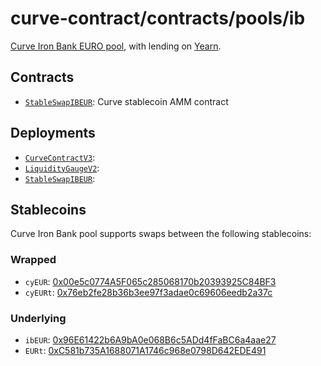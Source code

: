 # curve-contract/contracts/pools/ib

[Curve Iron Bank EURO pool](https://www.curve.fi/ibeur), with lending on [Yearn](https://yearn.fi).

## Contracts

* [`StableSwapIBEUR`](StableSwapIBEUR.vy): Curve stablecoin AMM contract

## Deployments

* [`CurveContractV3`](../../tokens/CurveTokenV3.vy): [](https://etherscan.io/address/)
* [`LiquidityGaugeV2`](https://github.com/curvefi/curve-dao-contracts/blob/master/contracts/gauges/LiquidityGaugeV2.vy): [](https://etherscan.io/address/)
* [`StableSwapIBEUR`](StableSwapIBEUR.vy): [](https://etherscan.io/address/)

## Stablecoins

Curve Iron Bank pool supports swaps between the following stablecoins:

### Wrapped

* `cyEUR`: [0x00e5c0774A5F065c285068170b20393925C84BF3](https://etherscan.io/address/0x00e5c0774A5F065c285068170b20393925C84BF3)
* `cyEURt`: [0x76eb2fe28b36b3ee97f3adae0c69606eedb2a37c](https://etherscan.io/address/0x76eb2fe28b36b3ee97f3adae0c69606eedb2a37c)

### Underlying

* `ibEUR`: [0x96E61422b6A9bA0e068B6c5ADd4fFaBC6a4aae27](https://etherscan.io/token/0x96E61422b6A9bA0e068B6c5ADd4fFaBC6a4aae27)
* `EURt`: [0xC581b735A1688071A1746c968e0798D642EDE491](https://etherscan.io/token/0xC581b735A1688071A1746c968e0798D642EDE491)
